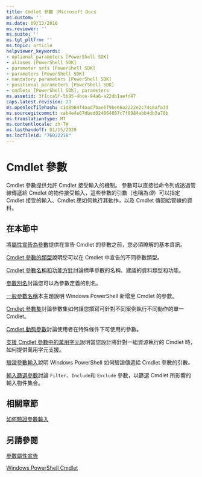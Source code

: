 ```yaml
---
title: Cmdlet 參數 |Microsoft Docs
ms.custom: ''
ms.date: 09/13/2016
ms.reviewer: ''
ms.suite: ''
ms.tgt_pltfrm: ''
ms.topic: article
helpviewer_keywords:
- optional parameters [PowerShell SDK]
- aliases [PowerShell SDK]
- parameter sets [PowerShell SDK]
- parameters [PowerShell SDK]
- mandatory parameters [PowerShell SDK]
- positional parameters [PowerShell SDK]
- cmdlets [PowerShell SDK], parameters
ms.assetid: 3f1cca5f-5b95-4bce-94a6-a22db1aefd47
caps.latest.revision: 23
ms.openlocfilehash: c1d8984f4aad7bae6f9be66a2222e2c74c8afa3d
ms.sourcegitcommit: cab4e4e67dbed024864887c7f8984abb4db3a78b
ms.translationtype: MT
ms.contentlocale: zh-TW
ms.lasthandoff: 01/15/2020
ms.locfileid: "76022218"
---
```

# <a name="cmdlet-parameters"></a>Cmdlet 參數

Cmdlet 參數提供允許 Cmdlet 接受輸入的機制。 參數可以直接從命令列或透過管線傳遞給 Cmdlet 的物件接受輸入，這些參數的引數（也稱為*值*）可以指定 Cmdlet 接受的輸入、Cmdlet 應如何執行其動作，以及 Cmdlet 傳回給管線的資料。

## <a name="in-this-section"></a>在本節中

將[屬性宣告為參數](./declaring-properties-as-parameters.md)提供在宣告 Cmdlet 的參數之前，您必須瞭解的基本資訊。

[Cmdlet 參數的類型](./types-of-cmdlet-parameters.md)說明您可以在 Cmdlet 中宣告的不同參數類型。

[Cmdlet 參數名稱和功能方針](./standard-cmdlet-parameter-names-and-types.md)討論標準參數的名稱、建議的資料類型和功能。

[參數別名](./parameter-aliases.md)討論您可以為參數定義的別名。

[一般參數名稱](./common-parameter-names.md)本主題說明 Windows PowerShell 新增至 Cmdlet 的參數。

[Cmdlet 參數集](./cmdlet-parameter-sets.md)討論參數集如何讓您撰寫可針對不同案例執行不同動作的單一 Cmdlet。

[Cmdlet 動態參數](./cmdlet-dynamic-parameters.md)討論使用者在特殊條件下可使用的參數。

[支援 Cmdlet 參數中的萬用字元](./supporting-wildcard-characters-in-cmdlet-parameters.md)說明當您設計將針對一組資源執行的 Cmdlet 時，如何提供萬用字元支援。

[驗證參數輸入](./validating-parameter-input.md)說明 Windows PowerShell 如何驗證傳遞給 Cmdlet 參數的引數。

[輸入篩選參數](./input-filter-parameters.md)討論 `Filter`、`Include`和 `Exclude` 參數，以篩選 Cmdlet 所影響的輸入物件集合。

## <a name="related-sections"></a>相關章節

[如何驗證參數輸入](./how-to-validate-parameter-input.md)

## <a name="see-also"></a>另請參閱

[參數屬性宣告](./parameter-attribute-declaration.md)

[Windows PowerShell Cmdlet](./cmdlet-overview.md)
